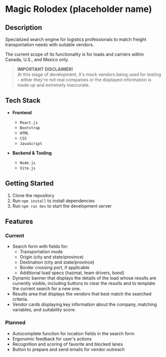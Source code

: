 # Magic Rolodex (placeholder name)

## Description

Specialized search engine for logistics professionals to match freight transportation needs with suitable vendors.

The current scope of its functionality is for loads and carriers within Canada, U.S., and Mexico only.

> **IMPORTANT DISCLAIMER!**  
> At this stage of development, it's mock vendors being used for testing - either they're not real companies or the displayed information is made up and extremely inaccurate.

## Tech Stack

-   **Frontend**

    -   `React.js`
    -   `Bootstrap`
    -   `HTML`
    -   `CSS`
    -   `JavaScript`

-   **Backend & Tooling**
    -   `Node.js`
    -   `Vite.js`

## Getting Started

1. Clone the repository
2. Run `npm install` to install dependencies
3. Run `npm run dev` to start the development server

## Features

### Current

-   Search form with fields for:
    -   Transportation mode
    -   Origin (city and state/province)
    -   Destination (city and state/province)
    -   Border crossing port, if applicable
    -   Additional load specs (hazmat, team drivers, bond)
-   Dynamic banner that displays the details of the load whose results are currently visible, including buttons to clear the results and to template the current search for a new one.
-   Results area that displays the vendors that best match the searched criteria.
-   Vendor cards displaying key information about the company, matching variables, and suitability score.

### Planned

-   Autocomplete function for location fields in the search form
-   Ergonomic feedback for user's actions
-   Recognition and scoring of favorite and blocked lanes
-   Button to prepare and send emails for vendor outreach
